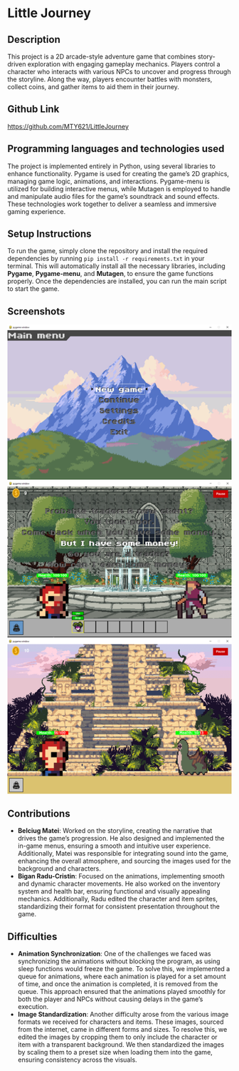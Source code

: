 # Little Journey

## Description

This project is a 2D arcade-style adventure game that combines story-driven exploration with engaging gameplay mechanics. Players control a character who interacts with various NPCs to uncover and progress through the storyline. Along the way, players encounter battles with monsters, collect coins, and gather items to aid them in their journey.

## Github Link

https://github.com/MTY621/LittleJourney

## Programming languages and technologies used

The project is implemented entirely in Python, using several libraries to enhance functionality. Pygame is used for creating the game’s 2D graphics, managing game logic, animations, and interactions. Pygame-menu is utilized for building interactive menus, while Mutagen is employed to handle and manipulate audio files for the game’s soundtrack and sound effects. These technologies work together to deliver a seamless and immersive gaming experience.

## Setup Instructions

To run the game, simply clone the repository and install the required dependencies by running `pip install -r requirements.txt` in your terminal. This will automatically install all the necessary libraries, including **Pygame**, **Pygame-menu**, and **Mutagen**, to ensure the game functions properly. Once the dependencies are installed, you can run the main script to start the game.

## Screenshots

![img.png](screenshots/menu.png)
![img.png](screenshots/trader.png)
![img.png](screenshots/fight.png)

## Contributions

* **Belciug Matei**: Worked on the storyline, creating the narrative that drives the game’s progression. He also designed and implemented the in-game menus, ensuring a smooth and intuitive user experience. Additionally, Matei was responsible for integrating sound into the game, enhancing the overall atmosphere, and sourcing the images used for the background and characters.
* **Bigan Radu-Cristin**: Focused on the animations, implementing smooth and dynamic character movements. He also worked on the inventory system and health bar, ensuring functional and visually appealing mechanics. Additionally, Radu edited the character and item sprites, standardizing their format for consistent presentation throughout the game.
## Difficulties
* **Animation Synchronization**: One of the challenges we faced was synchronizing the animations without blocking the program, as using sleep functions would freeze the game. To solve this, we implemented a queue for animations, where each animation is played for a set amount of time, and once the animation is completed, it is removed from the queue. This approach ensured that the animations played smoothly for both the player and NPCs without causing delays in the game’s execution.
* **Image Standardization**: Another difficulty arose from the various image formats we received for characters and items. These images, sourced from the internet, came in different forms and sizes. To resolve this, we edited the images by cropping them to only include the character or item with a transparent background. We then standardized the images by scaling them to a preset size when loading them into the game, ensuring consistency across the visuals.